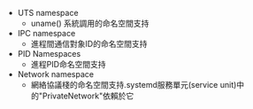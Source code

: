 - UTS namespace
    - uname() 系統調用的命名空間支持
- IPC namespace
    - 進程間通信對象ID的命名空間支持
- PID Namespaces
    - 進程PID命名空間支持
- Network namespace
    - 網絡協議棧的命名空間支持.systemd服務單元(service unit)中的"PrivateNetwork"依賴於它